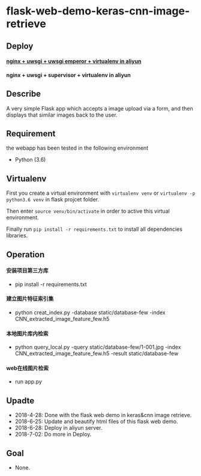# flask-web-demo-keras-cnn-image-retrieve

## Deploy

#### [nginx + uwsgi + uwsgi emperor + virtualenv in aliyun](http://47.106.11.169:80/image-retrieve)

#### nginx + uwsgi + supervisor + virtualenv in aliyun

## Describe

A very simple Flask app which accepts a image upload via a form, and then displays that similar images back to the user.

## Requirement

the webapp has been tested in the following environment

* Python (3.6)

## Virtualenv

First you create a virtual environment with `virtualenv venv` or `virtualenv -p python3.6 venv` in flask projcet folder.

Then enter `source venv/bin/activate` in order to active this virtual environment. 

Finally run `pip install -r requirements.txt` to install all dependencies libraries.

## Operation

#### 安装项目第三方库
- pip install -r requirements.txt

#### 建立图片特征索引集
- python creat_index.py -database static/database-few -index CNN_extracted_image_feature_few.h5

#### 本地图片库内检索
- python query_local.py -query static/database-few/1-001.jpg -index CNN_extracted_image_feature_few.h5 -result static/database-few

#### web在线图片检索
- run app.py

## Upadte

- 2018-4-28: Done with the flask web demo in keras&cnn image retrieve.
- 2018-6-25: Update and beautify html files of this flask web demo.
- 2018-6-28: Deploy in aliyun server.
- 2018-7-02: Do more in Deploy.

## Goal

- None.
